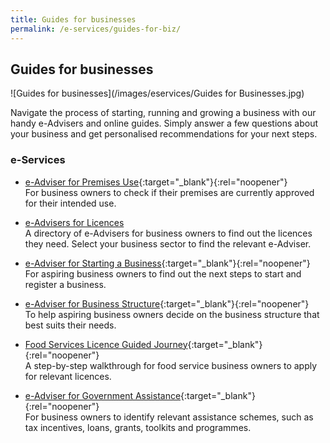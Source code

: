 ```yaml
---
title: Guides for businesses
permalink: /e-services/guides-for-biz/
---
```


## Guides for businesses

![Guides for businesses](/images/eservices/Guides for Businesses.jpg)

Navigate the process of starting, running and growing a business with our handy e-Advisers and online guides. Simply answer a few questions about your business and get personalised recommendations for your next steps.

### e-Services

- [e-Adviser for Premises Use](https://eadviser.gobusiness.gov.sg/premisesusecheck?src=eservices_guidesforbiz){:target="_blank"}{:rel="noopener"}
  <br>For business owners to check if their premises are currently approved for their intended use.
- [e-Advisers for Licences](/licences/find-licence-by-sector/)
  <br>A directory of e-Advisers for business owners to find out the licences they need. Select your business sector to find the relevant e-Adviser.
- [e-Adviser for Starting a Business](https://eadviser.gobusiness.gov.sg/startabusiness?src=eservices_guidesforbiz){:target="_blank"}{:rel="noopener"}
  <br>For aspiring business owners to find out the next steps to start and register a business.

- [e-Adviser for Business Structure](https://eadviser.gobusiness.gov.sg/businessstructure?src=eservices_guidesforbiz){:target="_blank"}{:rel="noopener"}
  <br>To help aspiring business owners decide on the business structure that best suits their needs.

- [Food Services Licence Guided Journey](https://foodservices.gobusiness.gov.sg/licences/foodservices?src=eservices_guidesforbiz){:target="_blank"}{:rel="noopener"}
  <br>A step-by-step walkthrough for food service business owners to apply for relevant licences.

- [e-Adviser for Government Assistance](https://gaeadviser.gobusiness.gov.sg/?src=eservices_guidesforbiz){:target="_blank"}{:rel="noopener"}
  <br>For business owners to identify relevant assistance schemes, such as tax incentives, loans, grants, toolkits and programmes.
